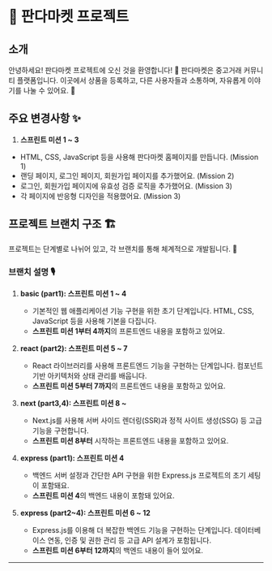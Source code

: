 # 🐼 판다마켓 프로젝트

## 소개

안녕하세요! 판다마켓 프로젝트에 오신 것을 환영합니다! 🥳
판다마켓은 중고거래 커뮤니티 플랫폼입니다. 이곳에서 상품을 등록하고, 다른 사용자들과 소통하며, 자유롭게 이야기를 나눌 수 있어요. 🚀

## 주요 변경사항 ✨

1. **스프린트 미션 1 ~ 3**

- HTML, CSS, JavaScript 등을 사용해 판다마켓 홈페이지를 만듭니다. (Mission 1)
- 랜딩 페이지, 로그인 페이지, 회원가입 페이지를 추가했어요. (Mission 2)
- 로그인, 회원가입 페이지에 유효성 검증 로직을 추가했어요. (Mission 3)
- 각 페이지에 반응형 디자인을 적용했어요. (Mission 3)

## 프로젝트 브랜치 구조 🏗️

프로젝트는 단계별로 나뉘어 있고, 각 브랜치를 통해 체계적으로 개발됩니다. 🎯

### 브랜치 설명 🎙️

1. **basic (part1): 스프린트 미션 1 ~ 4**

   - 기본적인 웹 애플리케이션 기능 구현을 위한 초기 단계입니다. HTML, CSS, JavaScript 등을 사용해 기본을 다집니다.
   - **스프린트 미션 1부터 4까지**의 프론트엔드 내용을 포함하고 있어요.

2. **react (part2): 스프린트 미션 5 ~ 7**

   - React 라이브러리를 사용해 프론트엔드 기능을 구현하는 단계입니다. 컴포넌트 기반 아키텍처와 상태 관리를 배웁니다.
   - **스프린트 미션 5부터 7까지**의 프론트엔드 내용을 포함하고 있어요.

3. **next (part3,4): 스프린트 미션 8 ~**

   - Next.js를 사용해 서버 사이드 렌더링(SSR)과 정적 사이트 생성(SSG) 등 고급 기능을 구현합니다.
   - **스프린트 미션 8부터** 시작하는 프론트엔드 내용을 포함하고 있어요.

4. **express (part1): 스프린트 미션 4**

   - 백엔드 서버 설정과 간단한 API 구현을 위한 Express.js 프로젝트의 초기 세팅이 포함돼요.
   - **스프린트 미션 4**의 백엔드 내용이 포함돼 있어요.

5. **express (part2~4): 스프린트 미션 6 ~ 12**
   - Express.js를 이용해 더 복잡한 백엔드 기능을 구현하는 단계입니다. 데이터베이스 연동, 인증 및 권한 관리 등 고급 API 설계가 포함됩니다.
   - **스프린트 미션 6부터 12까지**의 백엔드 내용이 들어 있어요.

---
